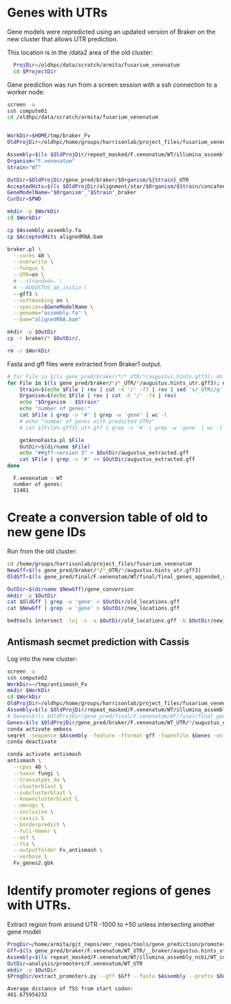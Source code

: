 # Genes with UTRs

Gene models were repredicted using an updated version of Braker
on the new cluster that allows UTR prediction.

This location is in the /data2 area of the old cluster:

```bash
  ProjDir=/oldhpc/data/scratch/armita/fusarium_venenatum
  cd $ProjectDir
```

Gene prediction was run from a screen session with a ssh connection to a worker node:

```bash
screen -a
ssh compute01
cd /oldhpc/data/scratch/armita/fusarium_venenatum


WorkDir=$HOME/tmp/braker_Fv
OldProjDir=/oldhpc/home/groups/harrisonlab/project_files/fusarium_venenatum

Assembly=$(ls $OldProjDir/repeat_masked/F.venenatum/WT/illumina_assembly_ncbi/WT_contigs_softmasked_repeatmasker_TPSI_appended.fa)
Organism="F.venenatum"
Strain="WT"

OutDir=$OldProjDir/gene_pred/braker/$Organism/${Strain}_UTR
AcceptedHits=$(ls $OldProjDir/alignment/star/$Organism/$Strain/concatenated/concatenated.bam)
GeneModelName="$Organism"_"$Strain"_braker
CurDir=$PWD

mkdir -p $WorkDir
cd $WorkDir

cp $Assembly assembly.fa
cp $AcceptedHits alignedRNA.bam

braker.pl \
  --cores 40 \
  --overwrite \
  --fungus \
  --UTR=on \
  # --stranded=. \
  # --AUGUSTUS_ab_initio \
  --gff3 \
  --softmasking on \
  --species=$GeneModelName \
  --genome="assembly.fa" \
  --bam="alignedRNA.bam"

mkdir -p $OutDir
cp -r braker/* $OutDir/.

rm -r $WorkDir

```

Fasta and gff files were extracted from Braker1 output.

```bash
# for File in $(ls gene_pred/braker/*/*_UTR/*/augustus.hints.gff3); do
for File in $(ls gene_pred/braker/*/*_UTR/*/augustus.hints_utr.gff3); do
	Strain=$(echo $File | rev | cut -d '/' -f3 | rev | sed 's/_UTR//g')
	Organism=$(echo $File | rev | cut -d '/' -f4 | rev)
	echo "$Organism - $Strain"
	echo "number of genes:"
	cat $File | grep -v '#' | grep -w 'gene' | wc -l
	# echo "number of genes with predicted UTRs"
	# cat ${File%.gff3}_utr.gff | grep -v '#' | grep -w 'gene' | wc -l

	getAnnoFasta.pl $File
	OutDir=$(dirname $File)
	echo "##gff-version 3" > $OutDir/augustus_extracted.gff
	cat $File | grep -v '#' >> $OutDir/augustus_extracted.gff
done
```

<!-- ```
  V.dahliae - 12008
  number of genes:
  9602
  number of genes with predicted UTRs
  9196
``` -->

```
  F.venenatum - WT
  number of genes:
  11481
```

# Create a conversion table of old to new gene IDs

Run from the old cluster:
```bash
cd /home/groups/harrisonlab/project_files/fusarium_venenatum
NewGff=$(ls gene_pred/braker/*/*_UTR/*/augustus.hints_utr.gff3)
OldGff=$(ls gene_pred/final/F.venenatum/WT/final/final_genes_appended_renamed.gff3)

OutDir=$(dirname $NewGff)/gene_conversion
mkdir -p $OutDir
cat $OldGff | grep -w 'gene' > $OutDir/old_locations.gff
cat $NewGff | grep -w 'gene' > $OutDir/new_locations.gff

bedtools intersect -loj -s -a $OutDir/old_locations.gff -b $OutDir/new_locations.gff > $OutDir/gene_intersects.gff
```

## Antismash secmet prediction with Cassis

Log into the new cluster:

```bash
screen -a
ssh compute02
WorkDir=~/tmp/antismash_Fv
mkdir $WorkDir
cd $WorkDir
OldProjDir=/oldhpc/home/groups/harrisonlab/project_files/fusarium_venenatum
Assembly=$(ls $OldProjDir/repeat_masked/F.venenatum/WT/illumina_assembly_ncbi/WT_contigs_softmasked_repeatmasker_TPSI_appended.fa)
# Genes=$(ls $OldProjDir/gene_pred/final/F.venenatum/WT/final/final_genes_appended_renamed.gff3)
Genes=$(ls $OldProjDir/gene_pred/braker/F.venenatum/WT_UTR/*/augustus_extracted.gff)
conda activate emboss
seqret -sequence $Assembly -feature -fformat gff -fopenfile $Genes -osformat genbank -auto -outseq Fv_genes2.gbk
conda deactivate

conda activate antismash
antismash \
  --cpus 40 \
  --taxon fungi \
  --transatpks_da \
  --clusterblast \
  --subclusterblast \
  --knownclusterblast \
  --smcogs \
  --inclusive \
  --cassis \
  --borderpredict \
  --full-hmmer \
  --asf \
  --tta \
  --outputfolder Fv_antismash \
  --verbose \
  Fv_genes2.gbk
```


# Identify promoter regions of genes with UTRs.

Extract region from around UTR -1000 to +50 unless intersecting another gene model

```bash
ProgDir=/home/armita/git_repos/emr_repos/tools/gene_prediction/promoters
Gff=$(ls gene_pred/braker/F.venenatum/WT_UTR/__braker/augustus.hints_utr.gff3)
Assembly=$(ls repeat_masked/F.venenatum/WT/illumina_assembly_ncbi/WT_contigs_unmasked.fa)
OutDir=analysis/promoters/F.venenatum/WT_UTR
mkdir -p $OutDir
$ProgDir/extract_promoters.py --gff $Gff --fasta $Assembly --prefix $OutDir/WT_promoters
```

```
Average distance of TSS from start codon:
461.675954232
```
